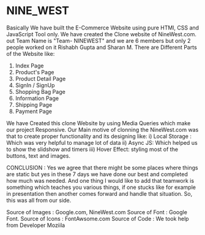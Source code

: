 # NINE_WEST

Basically We have built the E-Commerce Website using pure HTMl, CSS and JavaScript Tool only. We have created the Clone website of NineWest.com. out Team Name is "Team- NINEWEST" and we are 6 members but only 2 people worked on it Rishabh Gupta and Sharan M.
There are Different Parts of the Website like: 
  1. Index Page 
  2. Product's Page 
  3. Product Detail Page 
  4. SignIn / SignUp 
  5. Shopping Bag Page 
  6. Information Page 
  7. Shipping Page
  8. Payment Page

We have Created this clone Website by using Media Queries which make our project Responsive. Our Main motive of clonning the NineWest.com was that to create proper functionality and its designing like: 
  i) Local Storage : Which was very helpful to manage lot of data 
  ii) Async JS: Which helped us to show the slidshow and timers 
  iii) Hover Effect: styling most of the buttons, text and images.

CONCLUSION : Yes we agree that there might be some places where things are static but yes in these 7 days we have done our best and completed how much was needed. And one thing I would like to add that teamwork is something which teaches you various things, if one stucks like for example in presentation then another comes forward and handle that situation. So, this was all from our side.

Source of Images : Google.com, NineWest.com
Source of Font : Google Font.
Source of Icons : FontAwsome.com
Source of Code : We took help from Developer Moziila
